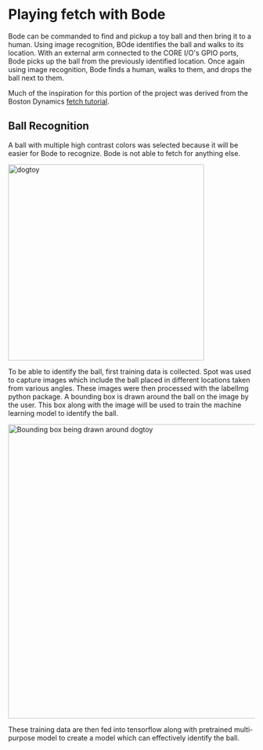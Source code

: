 # Playing fetch with Bode
Bode can be commanded to find and pickup a toy ball and then bring it to a human. Using image recognition, BOde identifies the ball and walks to its location. With an external arm connected to the CORE I/O's GPIO ports, Bode picks up the ball from the previously identified location. Once again using image recognition, Bode finds a human, walks to them, and drops the ball next to them.

Much of the inspiration for this portion of the project was derived from the Boston Dynamics [fetch tutorial](https://dev.bostondynamics.com/docs/python/fetch_tutorial/fetch1).
## Ball Recognition
A ball with multiple high contrast colors was selected because it will be easier for Bode to recognize. Bode is not able to fetch for anything else.

<img src="https://github.com/user-attachments/assets/d88bc860-8cd4-4a3a-8df0-f10f58e2c98e" alt="dogtoy" width="400"/>

To be able to identify the ball, first training data is collected. Spot was used to capture images which include the ball placed in different locations taken from various angles. These images were then processed with the labelImg python package. A bounding box is drawn around the ball on the image by the user. This box along with the image will be used to train the machine learning model to identify the ball.

<img src="https://github.com/user-attachments/assets/3e038394-df52-4243-81b7-7247ddc7f104" alt="Bounding box being drawn around dogtoy" width="600"/>

These training data are then fed into tensorflow along with pretrained multi-purpose model to create a model which can effectively identify the ball.

